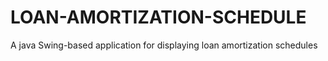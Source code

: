 # LOAN-AMORTIZATION-SCHEDULE
A java Swing-based application for displaying loan amortization schedules
